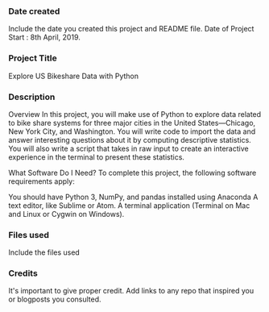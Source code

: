 ### Date created
Include the date you created this project and README file.
Date of Project Start : 8th April, 2019.

### Project Title
Explore US Bikeshare Data with Python


### Description
Overview
In this project, you will make use of Python to explore data related to bike share systems for three major cities in the United States—Chicago, New York City, and Washington. You will write code to import the data and answer interesting questions about it by computing descriptive statistics. You will also write a script that takes in raw input to create an interactive experience in the terminal to present these statistics.

What Software Do I Need?
To complete this project, the following software requirements apply:

You should have Python 3, NumPy, and pandas installed using Anaconda
A text editor, like Sublime or Atom.
A terminal application (Terminal on Mac and Linux or Cygwin on Windows).

### Files used
Include the files used

### Credits
It's important to give proper credit. Add links to any repo that inspired you or blogposts you consulted.
